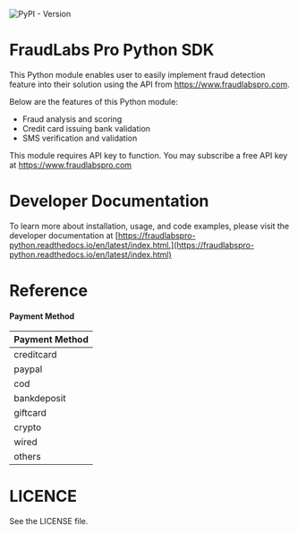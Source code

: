 ![PyPI - Version](https://img.shields.io/pypi/v/fraudlabspro-python)

# FraudLabs Pro Python SDK

This Python module enables user to easily implement fraud detection feature into their solution using the API from https://www.fraudlabspro.com.


Below are the features of this Python module:

* Fraud analysis and scoring
* Credit card issuing bank validation
* SMS verification and validation

This module requires API key to function. You may subscribe a free API key at https://www.fraudlabspro.com

# Developer Documentation
To learn more about installation, usage, and code examples, please visit the developer documentation at [https://fraudlabspro-python.readthedocs.io/en/latest/index.html.](https://fraudlabspro-python.readthedocs.io/en/latest/index.html)


# Reference

#### Payment Method

| Payment Method |
| -------------- |
| creditcard     |
| paypal         |
| cod            |
| bankdeposit    |
| giftcard       |
| crypto         |
| wired          |
| others         |



LICENCE
=====================
See the LICENSE file.
